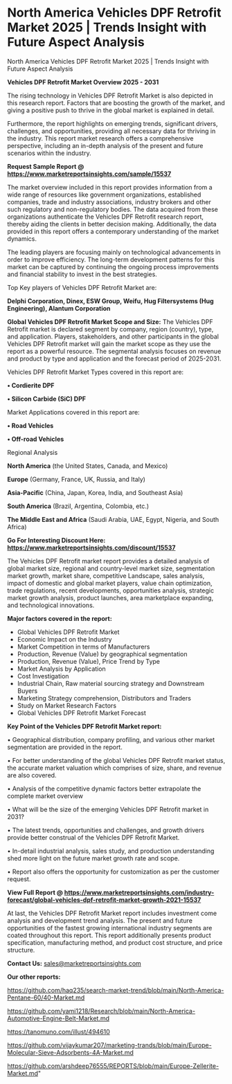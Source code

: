 # North America Vehicles DPF Retrofit Market 2025 | Trends Insight with Future Aspect Analysis
North America Vehicles DPF Retrofit Market 2025 | Trends Insight with Future Aspect Analysis

<Strong> Vehicles DPF Retrofit Market Overview 2025 - 2031</strong>

The rising technology in Vehicles DPF Retrofit Market is also depicted in this research report. Factors that are boosting the growth of the market, and giving a positive push to thrive in the global market is explained in detail.

Furthermore, the report highlights on emerging trends, significant drivers, challenges, and opportunities, providing all necessary data for thriving in the industry. This report market research offers a comprehensive perspective, including an in-depth analysis of the present and future scenarios within the industry.

<strong>Request Sample Report @ <a href=https://www.marketreportsinsights.com/sample/15537>https://www.marketreportsinsights.com/sample/15537</a></strong>

The market overview included in this report provides information from a wide range of resources like government organizations, established companies, trade and industry associations, industry brokers and other such regulatory and non-regulatory bodies. The data acquired from these organizations authenticate the Vehicles DPF Retrofit research report, thereby aiding the clients in better decision making. Additionally, the data provided in this report offers a contemporary understanding of the market dynamics.

The leading players are focusing mainly on technological advancements in order to improve efficiency. The long-term development patterns for this market can be captured by continuing the ongoing process improvements and financial stability to invest in the best strategies.

Top Key players of Vehicles DPF Retrofit Market are:

<strong>Delphi Corporation, Dinex, ESW Group, Weifu, Hug Filtersystems (Hug Engineering), Alantum Corporation</strong>

<strong><b>Global Vehicles DPF Retrofit Market Scope and Size:</b></strong>
The Vehicles DPF Retrofit market is declared segment by company, region (country), type, and application. Players, stakeholders, and other participants in the global Vehicles DPF Retrofit market will gain the market scope as they use the report as a powerful resource. The segmental analysis focuses on revenue and product by type and application and the forecast period of 2025-2031.

Vehicles DPF Retrofit Market Types covered in this report are:

<strong>• Cordierite DPF

• Silicon Carbide (SiC) DPF</strong>

Market Applications covered in this report are:

<strong>• Road Vehicles

• Off-road Vehicles</strong> 

Regional Analysis

<strong>North America</strong> (the United States, Canada, and Mexico)

<strong>Europe</strong> (Germany, France, UK, Russia, and Italy)

<strong>Asia-Pacific</strong> (China, Japan, Korea, India, and Southeast Asia)

<strong>South America</strong> (Brazil, Argentina, Colombia, etc.)

<strong>The Middle East and Africa</strong> (Saudi Arabia, UAE, Egypt, Nigeria, and South Africa)

<strong>Go For Interesting Discount Here: <a href=https://www.marketreportsinsights.com/discount/15537>https://www.marketreportsinsights.com/discount/15537</a></strong>

The Vehicles DPF Retrofit market report provides a detailed analysis of global market size, regional and country-level market size, segmentation market growth, market share, competitive Landscape, sales analysis, impact of domestic and global market players, value chain optimization, trade regulations, recent developments, opportunities analysis, strategic market growth analysis, product launches, area marketplace expanding, and technological innovations.

<strong><b>Major factors covered in the report:</b></strong>
<ul>
  <li>Global Vehicles DPF Retrofit Market </li>
  <li>Economic Impact on the Industry</li>
  <li>Market Competition in terms of Manufacturers</li>
  <li>Production, Revenue (Value) by geographical segmentation</li>
  <li>Production, Revenue (Value), Price Trend by Type</li>
  <li>Market Analysis by Application</li>
  <li>Cost Investigation</li>
  <li>Industrial Chain, Raw material sourcing strategy and Downstream Buyers</li>
  <li>Marketing Strategy comprehension, Distributors and Traders</li>
  <li>Study on Market Research Factors</li>
  <li>Global Vehicles DPF Retrofit Market Forecast</li>
</ul>

<strong><b>Key Point of the Vehicles DPF Retrofit Market report:</b></strong>

• Geographical distribution, company profiling, and various other market segmentation are provided in the report.

• For better understanding of the global Vehicles DPF Retrofit market status, the accurate market valuation which comprises of size, share, and revenue are also covered.

• Analysis of the competitive dynamic factors better extrapolate the complete market overview

• What will be the size of the emerging Vehicles DPF Retrofit market in 2031?

• The latest trends, opportunities and challenges, and growth drivers provide better construal of the Vehicles DPF Retrofit Market.

• In-detail industrial analysis, sales study, and production understanding shed more light on the future market growth rate and scope.

• Report also offers the opportunity for customization as per the customer request.

<strong><b>View Full Report @ <a href=https://www.marketreportsinsights.com/industry-forecast/global-vehicles-dpf-retrofit-market-growth-2021-15537>https://www.marketreportsinsights.com/industry-forecast/global-vehicles-dpf-retrofit-market-growth-2021-15537</a></b></strong>


At last, the Vehicles DPF Retrofit Market report includes investment come analysis and development trend analysis. The present and future opportunities of the fastest growing international industry segments are coated throughout this report. This report additionally presents product specification, manufacturing method, and product cost structure, and price structure.

<strong>Contact Us:</strong>
sales@marketreportsinsights.com

<strong>Our other reports:</strong>

<a href=https://github.com/haq235/search-market-trend/blob/main/North-America-Pentane-60/40-Market.md>https://github.com/haq235/search-market-trend/blob/main/North-America-Pentane-60/40-Market.md</a>

<a href=https://github.com/yami1218/Research/blob/main/North-America-Automotive-Engine-Belt-Market.md>https://github.com/yami1218/Research/blob/main/North-America-Automotive-Engine-Belt-Market.md</a>

<a href=https://tanomuno.com/illust/494610>https://tanomuno.com/illust/494610</a>

<a href=https://github.com/vijaykumar207/marketing-trands/blob/main/Europe-Molecular-Sieve-Adsorbents-4A-Market.md>https://github.com/vijaykumar207/marketing-trands/blob/main/Europe-Molecular-Sieve-Adsorbents-4A-Market.md</a>

<a href=https://github.com/arshdeep76555/REPORTS/blob/main/Europe-Zellerite-Market.md>https://github.com/arshdeep76555/REPORTS/blob/main/Europe-Zellerite-Market.md</a>"
